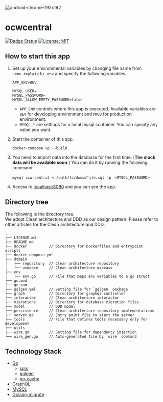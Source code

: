 ![android-chrome-192x192](https://user-images.githubusercontent.com/44559556/196192159-7684237a-ba00-4ea4-8c37-3395acb19492.png)
# ocwcentral

[![Badge Status](https://github.com/kafugen/ocwcentral/workflows/golangci-lint/badge.svg)](https://github.com/kafugen/ocwcentral/actinos)
[![License: MIT](https://img.shields.io/badge/license-MIT-blue)](https://img.shields.io/badge/license-MIT-blue)

## How to start this app

1. Set up your environmental variables by changing file name from `.env.tmplate` to `.env` and specify the following variables.

   ```
   APP_ENV=DEV

   MYSQL_USER=
   MYSQL_PASSWORD=
   MYSQL_ALLOW_EMPTY_PASSWORD=false
   ```

   - `APP_ENV` controls where this app is executed. Available variables are `DEV` for developing environment and `PROD` for production environment.
   - `MYSQL_*` are settings for a local mysql container. You can specify any value you want.

2. Start the container of this app.
    ```
    docker-compose up --build
    ```
3. You need to import data into the database for the first time. (**The mock data will be available soon.**) You can do it by running the following command.
    ```
    mysql ocw-central < /path/to/dump/file.sql -p　<MYSQL_PASSWORD>
    ```
4. Access to [localhost:8080](localhost:8080) and you can see the app.


## Directory tree

The following is the directory tree.<br>
We adopt Clean architecture and DDD as our design pattern.
Please refer to other articles for the Clean architecture and DDD.

```
.
├── LICENSE.md
├── README.md
├── docker          // Directory for Dockerfiles and entrypoint scripts
├── docker-compose.yml
├── domain
│   ├── repository  // Clean architecture repository
│   └── usecase     // Clean architecture usecase
├── env
│   └── env.go      // File that maps env variables to a go struct
├── go.mod
├── go.sum
├── gqlgen.yml      // Setting file for `gqlgen` package
├── graph           // Directory for graphql controller
├── interactor      // Clean architecture interactor
├── migrations      // Directory for database migration files
├── model           // DDD model
├── persistence     // Clean architecture repository implementations
├── server.go       // Entry point file to start the server
├── tools           // File that defines tools necessary only for development
├── utils
├── wire.go         // Setting file for dependency injection
└── wire_gen.go     // Auto-generated file by `wire` command
```


## Technology Stack
- [Go](https://go.dev/doc/)
    - [sqlx](https://pkg.go.dev/github.com/jmoiron/sqlx)
    - [gqlgen](https://gqlgen.com/)
    - [go-cache](https://pkg.go.dev/github.com/patrickmn/go-cache)
- [GraphQL](https://graphql.org/)
- [MySQL](https://www.mysql.com/)
- [Golang-migrate](https://github.com/golang-migrate/migrate)

